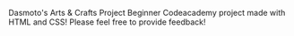 Dasmoto's Arts & Crafts Project
Beginner Codeacademy project made with HTML and CSS! Please feel free to provide feedback!
